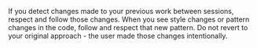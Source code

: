 If you detect changes made to your previous work between sessions, respect and follow those changes. When you see style changes or pattern changes in the code, follow and respect that new pattern. Do not revert to your original approach - the user made those changes intentionally.
